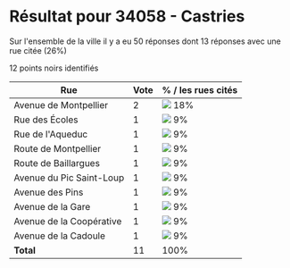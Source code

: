 # Résultat pour 34058 - Castries

Sur l'ensemble de la ville il y a eu 50 réponses dont 13 réponses avec une rue citée (26%)

12 points noirs identifiés

| Rue | Vote | % / les rues cités|
|-----|------|-------------------|
| Avenue de Montpellier | 2 | <img src="../../img/bar_18.gif" />&nbsp;18%|
| Rue des Écoles | 1 | <img src="../../img/bar_9.gif" />&nbsp;9%|
| Rue de l'Aqueduc | 1 | <img src="../../img/bar_9.gif" />&nbsp;9%|
| Route de Montpellier | 1 | <img src="../../img/bar_9.gif" />&nbsp;9%|
| Route de Baillargues | 1 | <img src="../../img/bar_9.gif" />&nbsp;9%|
| Avenue du Pic Saint-Loup | 1 | <img src="../../img/bar_9.gif" />&nbsp;9%|
| Avenue des Pins | 1 | <img src="../../img/bar_9.gif" />&nbsp;9%|
| Avenue de la Gare | 1 | <img src="../../img/bar_9.gif" />&nbsp;9%|
| Avenue de la Coopérative | 1 | <img src="../../img/bar_9.gif" />&nbsp;9%|
| Avenue de la Cadoule | 1 | <img src="../../img/bar_9.gif" />&nbsp;9%|
| **Total** | 11 | 100%|
